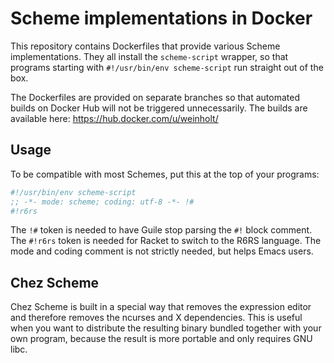 # Scheme implementations in Docker

This repository contains Dockerfiles that provide various Scheme
implementations. They all install the `scheme-script` wrapper, so that
programs starting with `#!/usr/bin/env scheme-script` run straight out
of the box.

The Dockerfiles are provided on separate branches so that automated
builds on Docker Hub will not be triggered unnecessarily. The builds
are available here: https://hub.docker.com/u/weinholt/

## Usage

To be compatible with most Schemes, put this at the top of your
programs:

```Scheme
#!/usr/bin/env scheme-script
;; -*- mode: scheme; coding: utf-8 -*- !#
#!r6rs
```

The `!#` token is needed to have Guile stop parsing the `#!` block
comment. The `#!r6rs` token is needed for Racket to switch to the R6RS
language. The mode and coding comment is not strictly needed, but
helps Emacs users.

## Chez Scheme

Chez Scheme is built in a special way that removes the expression
editor and therefore removes the ncurses and X dependencies. This is
useful when you want to distribute the resulting binary bundled
together with your own program, because the result is more portable
and only requires GNU libc.

